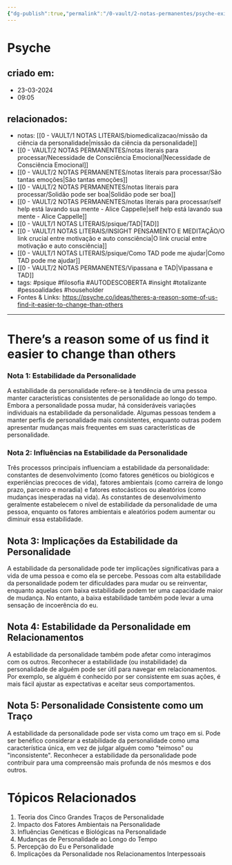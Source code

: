 ```yaml
---
{"dg-publish":true,"permalink":"/0-vault/2-notas-permanentes/psyche-existe-uma-razao-para-que-algumas-pessoas-sejam-mais-faceis-de-mudar-do-que-outras/","tags":["permanente","psique","filosofia","AUTODESCOBERTA","insight","totalizante","pessoalidades","householder"],"dgHomeLink":true,"dgShowLocalGraph":true,"dgShowFileTree":true,"dgEnableSearch":true,"noteIcon":""}
---
```


# Psyche 

## criado em: 
- 23-03-2024
- 09:05
## relacionados:
- notas: [[0 - VAULT/1 NOTAS LITERAIS/biomedicalizacao/missão da ciência da personalidade\|missão da ciência da personalidade]]
- [[0 - VAULT/2 NOTAS PERMANENTES/notas literais para processar/Necessidade de Consciência Emocional\|Necessidade de Consciência Emocional]]
- [[0 - VAULT/2 NOTAS PERMANENTES/notas literais para processar/São tantas emoções\|São tantas emoções]]
- [[0 - VAULT/2 NOTAS PERMANENTES/notas literais para processar/Solidão pode ser boa\|Solidão pode ser boa]]
- [[0 - VAULT/2 NOTAS PERMANENTES/notas literais para processar/self help está lavando sua mente - Alice Cappelle\|self help está lavando sua mente - Alice Cappelle]]
- [[0 - VAULT/1 NOTAS LITERAIS/psique/TAD\|TAD]]
- [[0 - VAULT/1 NOTAS LITERAIS/INSIGHT PENSAMENTO E MEDITAÇÃO/O link crucial entre motivação e auto consciência\|O link crucial entre motivação e auto consciência]]
- [[0 - VAULT/1 NOTAS LITERAIS/psique/Como TAD pode me ajudar\|Como TAD pode me ajudar]]
- [[0 - VAULT/2 NOTAS PERMANENTES/Vipassana e TAD\|Vipassana e TAD]]
- tags: #psique #filosofia #AUTODESCOBERTA #insight #totalizante #pessoalidades #householder
- Fontes & Links: https://psyche.co/ideas/theres-a-reason-some-of-us-find-it-easier-to-change-than-others
---

# There’s a reason some of us find it easier to change than others
### Nota 1: Estabilidade da Personalidade
A estabilidade da personalidade refere-se à tendência de uma pessoa manter características consistentes de personalidade ao longo do tempo. Embora a personalidade possa mudar, há consideráveis variações individuais na estabilidade da personalidade. Algumas pessoas tendem a manter perfis de personalidade mais consistentes, enquanto outras podem apresentar mudanças mais frequentes em suas características de personalidade.

### Nota 2: Influências na Estabilidade da Personalidade
Três processos principais influenciam a estabilidade da personalidade: constantes de desenvolvimento (como fatores genéticos ou biológicos e experiências precoces de vida), fatores ambientais (como carreira de longo prazo, parceiro e moradia) e fatores estocásticos ou aleatórios (como mudanças inesperadas na vida). As constantes de desenvolvimento geralmente estabelecem o nível de estabilidade da personalidade de uma pessoa, enquanto os fatores ambientais e aleatórios podem aumentar ou diminuir essa estabilidade.

## Nota 3: Implicações da Estabilidade da Personalidade
A estabilidade da personalidade pode ter implicações significativas para a vida de uma pessoa e como ela se percebe. Pessoas com alta estabilidade da personalidade podem ter dificuldades para mudar ou se reinventar, enquanto aquelas com baixa estabilidade podem ter uma capacidade maior de mudança. No entanto, a baixa estabilidade também pode levar a uma sensação de incoerência do eu.

## Nota 4: Estabilidade da Personalidade em Relacionamentos
A estabilidade da personalidade também pode afetar como interagimos com os outros. Reconhecer a estabilidade (ou instabilidade) da personalidade de alguém pode ser útil para navegar em relacionamentos. Por exemplo, se alguém é conhecido por ser consistente em suas ações, é mais fácil ajustar as expectativas e aceitar seus comportamentos.

## Nota 5: Personalidade Consistente como um Traço
A estabilidade da personalidade pode ser vista como um traço em si. Pode ser benéfico considerar a estabilidade da personalidade como uma característica única, em vez de julgar alguém como "teimoso" ou "inconsistente". Reconhecer a estabilidade da personalidade pode contribuir para uma compreensão mais profunda de nós mesmos e dos outros.

# Tópicos Relacionados
1. Teoria dos Cinco Grandes Traços de Personalidade
2. Impacto dos Fatores Ambientais na Personalidade
3. Influências Genéticas e Biológicas na Personalidade
4. Mudanças de Personalidade ao Longo do Tempo
5. Percepção do Eu e Personalidade
6. Implicações da Personalidade nos Relacionamentos Interpessoais
